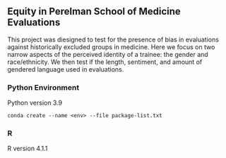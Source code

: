 ## Equity in Perelman School of Medicine Evaluations

This project was diesigned to test for the presence of bias in evaluations against historically excluded groups in medicine. Here we focus on two narrow aspects of the perceived identity of a trainee: the gender and race/ethnicity.
We then test if the length, sentiment, and amount of gendered language used in evaluations.

### Python Environment
Python version 3.9

```conda create --name <env> --file package-list.txt```

### R 
R version 4.1.1

